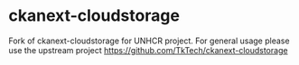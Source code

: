 # ckanext-cloudstorage

Fork of ckanext-cloudstorage for UNHCR project. For general usage please use the upstream project https://github.com/TkTech/ckanext-cloudstorage
